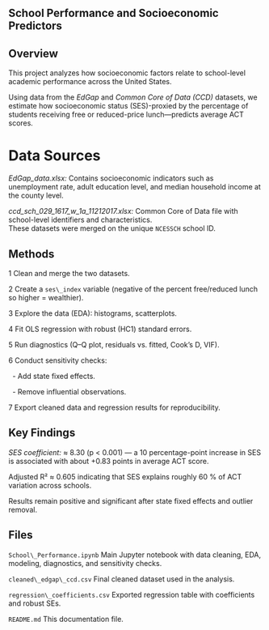## School Performance and Socioeconomic Predictors

## Overview

This project analyzes how socioeconomic factors relate to school-level academic performance across the United States.  

Using data from the *EdGap* and *Common Core of Data (CCD)* datasets, we estimate how socioeconomic status (SES)-proxied by the percentage of students receiving free or reduced-price lunch—predicts average ACT scores.



# Data Sources

*EdGap\_data.xlsx:* Contains socioeconomic indicators such as unemployment rate, adult education level, and median household income at the county level.  

*ccd\_sch\_029\_1617\_w\_1a\_11212017.xlsx:* Common Core of Data file with school-level identifiers and characteristics.  
These datasets were merged on the unique `NCESSCH` school ID.



## Methods

1 Clean and merge the two datasets.  

2 Create a `ses\_index` variable (negative of the percent free/reduced lunch so higher = wealthier).  

3 Explore the data (EDA): histograms, scatterplots.  

4 Fit OLS regression with robust (HC1) standard errors.  

5 Run diagnostics (Q–Q plot, residuals vs. fitted, Cook’s D, VIF).  

6 Conduct sensitivity checks:  

&nbsp;  - Add state fixed effects.  

&nbsp;  - Remove influential observations.  

7 Export cleaned data and regression results for reproducibility.



## Key Findings

*SES coefficient:* ≈ 8.30 (p < 0.001) — a 10 percentage-point increase in SES is associated with about +0.83 points in average ACT score.  

Adjusted R² ≈ 0.605 indicating that SES explains roughly 60 % of ACT variation across schools.  

Results remain positive and significant after state fixed effects and outlier removal.



## Files


 `School\_Performance.ipynb`  Main Jupyter notebook with data cleaning, EDA, modeling, diagnostics, and sensitivity checks. 

 `cleaned\_edgap\_ccd.csv`  Final cleaned dataset used in the analysis. 
 
 `regression\_coefficients.csv`  Exported regression table with coefficients and robust SEs. 

 `README.md` This documentation file.


 

